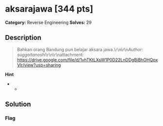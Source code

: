 # aksarajawa [344 pts]

**Category:** Reverse Engineering
**Solves:** 29

## Description
>Bahkan orang Bandung pun belajar aksara jawa.\r\n\r\n*Author: suggoitanoshi*\r\n\r\nattachment: https://drive.google.com/file/d/1vhTKtLXsW1P0D22LnDDgBjBhOHQpxVlr/view?usp=sharing

**Hint**
* -

## Solution

### Flag


